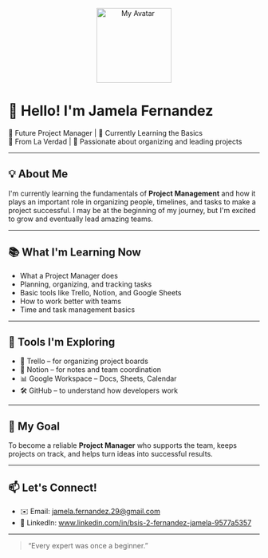<p align="center">
  <img src=https://www.google.com/url?sa=i&url=https%3A%2F%2Fgifs.alphacoders.com%2Fgifs%2Fview%2F219357&psig=AOvVaw1mAIKn_mC-wGbbEPW3TiTC&ust=1754665046048000&source=images&cd=vfe&opi=89978449&ved=0CBQQjRxqFwoTCPCb__P6-I4DFQAAAAAdAAAAABAV width="150" alt="My Avatar"/>
</p>


# 👋 Hello! I'm Jamela Fernandez

🎯 Future Project Manager | 🧠 Currently Learning the Basics  
📍 From La Verdad | 💼 Passionate about organizing and leading projects

---

## 💡 About Me

I'm currently learning the fundamentals of **Project Management** and how it plays an important role in organizing people, timelines, and tasks to make a project successful. I may be at the beginning of my journey, but I'm excited to grow and eventually lead amazing teams.

---

## 📚 What I'm Learning Now

- What a Project Manager does  
- Planning, organizing, and tracking tasks  
- Basic tools like Trello, Notion, and Google Sheets  
- How to work better with teams  
- Time and task management basics  

---

## 🔧 Tools I'm Exploring

- 📌 Trello – for organizing project boards  
- 🧩 Notion – for notes and team coordination  
- 📊 Google Workspace – Docs, Sheets, Calendar  
- 🛠️ GitHub – to understand how developers work  

---

## 🎯 My Goal

To become a reliable **Project Manager** who supports the team, keeps projects on track, and helps turn ideas into successful results.

---

## 📫 Let's Connect!

- ✉️ Email: jamela.fernandez.29@gmail.com
- 💼 LinkedIn: www.linkedin.com/in/bsis-2-fernandez-jamela-9577a5357

---

> “Every expert was once a beginner.”
